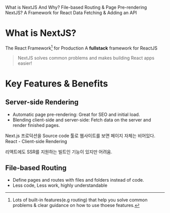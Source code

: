 What is NextJS And Why?
File-based Routing & Page Pre-rendering
NextJS? A Framework for React
Data Fetching & Adding an API

# What is NextJS?
The React Framework[^1] for Production
A **fullstack** framework for ReactJS

> NextJS solves common problems and makes building React apps easier!

[^1]: Lots of built-in features(e.g routing) that help you solve common problems & clear guidance on how to use thoese features.

# Key Features & Benefits

## **Server-side Rendering**
- Automatic page pre-rendering: Great for SEO and initial load.
- Blending client-side and server-side: Fetch data on the server and render finished pages.

Next.js 프로덕션을 Source code 툴로 웹사이트를 보면 페이지 자체는 비어있다.
React - Client-side Rendering

리액트에도 SSR를 지원하는 빌트인 기능이 있지만 어려움.

## **File-based Routing**
- Define pages and routes with files and folders instead of code.
- Less code, Less work, highly understandable

